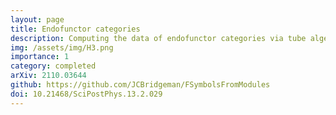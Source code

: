 ```yaml
---
layout: page
title: Endofunctor categories
description: Computing the data of endofunctor categories via tube algebras
img: /assets/img/H3.png
importance: 1
category: completed
arXiv: 2110.03644
github: https://github.com/JCBridgeman/FSymbolsFromModules
doi: 10.21468/SciPostPhys.13.2.029
---
```

